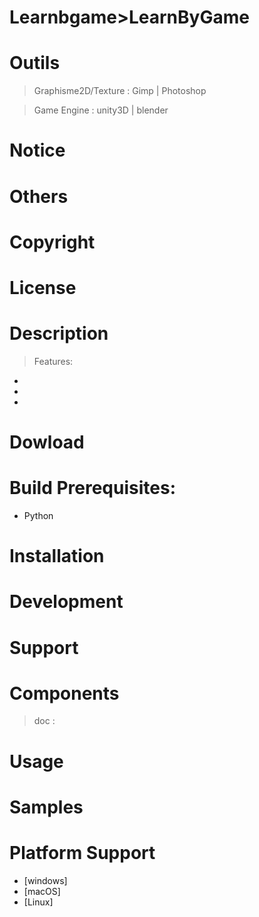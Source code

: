# Learnbgame>LearnByGame
# Outils
>Graphisme2D/Texture : Gimp | Photoshop

>Game Engine : unity3D | blender

# Notice

# Others

# Copyright

# License

# Description
>Features:
-
-
-

# Dowload

# Build Prerequisites:
- Python

# Installation

# Development

# Support

# Components
>doc :
>

# Usage

# Samples

# Platform Support
- [windows]
- [macOS]
- [Linux]

#
